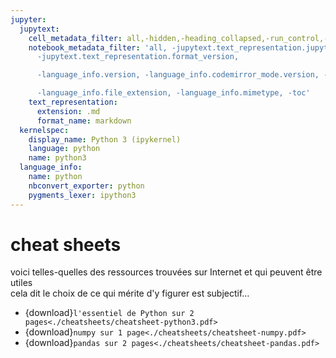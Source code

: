 ```yaml
---
jupyter:
  jupytext:
    cell_metadata_filter: all,-hidden,-heading_collapsed,-run_control,-trusted
    notebook_metadata_filter: 'all, -jupytext.text_representation.jupytext_version,
      -jupytext.text_representation.format_version,

      -language_info.version, -language_info.codemirror_mode.version, -language_info.codemirror_mode,

      -language_info.file_extension, -language_info.mimetype, -toc'
    text_representation:
      extension: .md
      format_name: markdown
  kernelspec:
    display_name: Python 3 (ipykernel)
    language: python
    name: python3
  language_info:
    name: python
    nbconvert_exporter: python
    pygments_lexer: ipython3
---
```


# cheat sheets

voici telles-quelles des ressources trouvées sur Internet et qui peuvent être utiles  
cela dit le choix de ce qui mérite d'y figurer est subjectif…

* {download}`l'essentiel de Python sur 2 pages<./cheatsheets/cheatsheet-python3.pdf>`
* {download}`numpy sur 1 page<./cheatsheets/cheatsheet-numpy.pdf>`
* {download}`pandas sur 2 pages<./cheatsheets/cheatsheet-pandas.pdf>`

